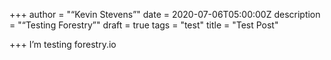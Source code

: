 +++
author = "“Kevin Stevens”"
date = 2020-07-06T05:00:00Z
description = "“Testing Forestry”"
draft = true
tags = "test"
title = "Test Post"

+++
I’m testing forestry.io